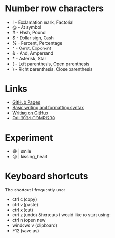 # Number row characters

* ! - Exclamation mark, Factorial
* @ - At symbol
* \# - Hash, Pound
* $ - Dollar sign, Cash
* % - Percent, Percentage
* ^ - Caret, Exponent
* & - And, Ampersand
* \* - Asterisk, Star
* ( - Left parenthesis, Open parenthesis
* ) - Right parenthesis, Close parenthesis

# Links

* [GitHub Pages](https://github.com/)
* [Basic writing and formatting syntax](https://www.markdownguide.org/cheat-sheet/)
* [Writing on GitHub](https://docs.github.com/en/get-started/writing-on-github)
* [Fall 2024 COMP1238](https://learn.georgebrown.ca/d2l/home/291663)

# Experiment

* :smile: | smile
* :kissing_heart: | kissing_heart

# Keyboard shortcuts
The shortcut I frequently use:
- ctrl c (copy)
- ctrl v (paste)
- ctrl x (cut)
- ctrl z (undo)
Shortcuts I would like to start using:
- ctrl n (open new)
- windows v (clipboard)
- F12 (save as)
